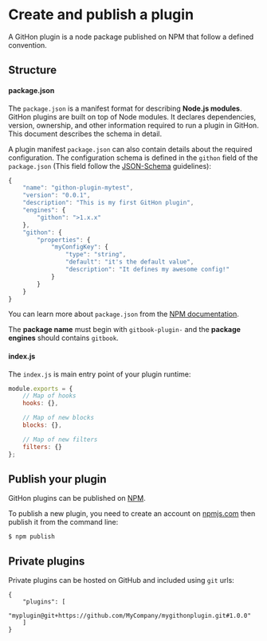 # Create and publish a plugin

A GitHon plugin is a node package published on NPM that follow a defined convention.

## Structure

#### package.json

The `package.json` is a manifest format for describing **Node.js modules**. GitHon plugins are built on top of Node modules. It declares dependencies, version, ownership, and other information required to run a plugin in GitHon. This document describes the schema in detail.

A plugin manifest `package.json` can also contain details about the required configuration. The configuration schema is defined in the `githon` field of the `package.json` (This field follow the [JSON-Schema](http://json-schema.org) guidelines):

```js
{
    "name": "githon-plugin-mytest",
    "version": "0.0.1",
    "description": "This is my first GitHon plugin",
    "engines": {
        "githon": ">1.x.x"
    },
    "githon": {
        "properties": {
            "myConfigKey": {
                "type": "string",
                "default": "it's the default value",
                "description": "It defines my awesome config!"
            }
        }
    }
}
```

You can learn more about `package.json` from the [NPM documentation](https://docs.npmjs.com/files/package.json).

The **package name** must begin with `gitbook-plugin-` and the **package engines** should contains `gitbook`.

#### index.js

The `index.js` is main entry point of your plugin runtime:

```js
module.exports = {
    // Map of hooks
    hooks: {},

    // Map of new blocks
    blocks: {},

    // Map of new filters
    filters: {}
};
```

## Publish your plugin

GitHon plugins can be published on [NPM](https://www.npmjs.com).

To publish a new plugin, you need to create an account on [npmjs.com](https://www.npmjs.com) then publish it from the command line:

```
$ npm publish
```

## Private plugins

Private plugins can be hosted on GitHub and included using `git` urls:

```
{
    "plugins": [
        "myplugin@git+https://github.com/MyCompany/mygithonplugin.git#1.0.0"
    ]
}
```

